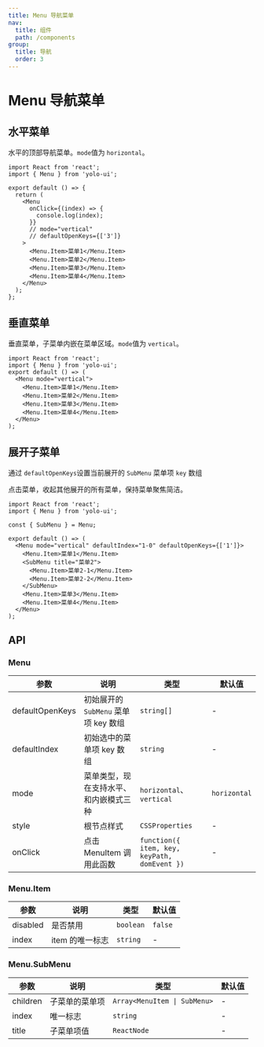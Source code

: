 ```yaml
---
title: Menu 导航菜单
nav:
  title: 组件
  path: /components
group:
  title: 导航
  order: 3
---
```


# Menu 导航菜单

## 水平菜单

水平的顶部导航菜单。`mode`值为 `horizontal`。

```tsx
import React from 'react';
import { Menu } from 'yolo-ui';

export default () => {
  return (
    <Menu
      onClick={(index) => {
        console.log(index);
      }}
      // mode="vertical"
      // defaultOpenKeys={['3']}
    >
      <Menu.Item>菜单1</Menu.Item>
      <Menu.Item>菜单2</Menu.Item>
      <Menu.Item>菜单3</Menu.Item>
      <Menu.Item>菜单4</Menu.Item>
    </Menu>
  );
};
```

## 垂直菜单

垂直菜单，子菜单内嵌在菜单区域。`mode`值为 `vertical`。

```tsx
import React from 'react';
import { Menu } from 'yolo-ui';
export default () => (
  <Menu mode="vertical">
    <Menu.Item>菜单1</Menu.Item>
    <Menu.Item>菜单2</Menu.Item>
    <Menu.Item>菜单3</Menu.Item>
    <Menu.Item>菜单4</Menu.Item>
  </Menu>
);
```

## 展开子菜单

通过 `defaultOpenKeys`设置当前展开的 `SubMenu` 菜单项 `key` 数组

点击菜单，收起其他展开的所有菜单，保持菜单聚焦简洁。

```tsx
import React from 'react';
import { Menu } from 'yolo-ui';

const { SubMenu } = Menu;

export default () => (
  <Menu mode="vertical" defaultIndex="1-0" defaultOpenKeys={['1']}>
    <Menu.Item>菜单1</Menu.Item>
    <SubMenu title="菜单2">
      <Menu.Item>菜单2-1</Menu.Item>
      <Menu.Item>菜单2-2</Menu.Item>
    </SubMenu>
    <Menu.Item>菜单3</Menu.Item>
    <Menu.Item>菜单4</Menu.Item>
  </Menu>
);
```

## API

### Menu

| 参数 | 说明 | 类型 | 默认值 |
| --- | --- | --- | --- |
| defaultOpenKeys | 初始展开的 `SubMenu` 菜单项 key 数组 | `string[]` | - |
| defaultIndex | 初始选中的菜单项 key 数组 | `string` | - |
| mode | 菜单类型，现在支持水平、和内嵌模式三种 | `horizontal`、`vertical` | `horizontal` |
| style | 根节点样式 | `CSSProperties` | - |
| onClick | 点击 MenuItem 调用此函数 | `function({ item, key, keyPath, domEvent })` | - |

### Menu.Item

| 参数     | 说明            | 类型      | 默认值  |
| -------- | --------------- | --------- | ------- |
| disabled | 是否禁用        | `boolean` | `false` |
| index    | item 的唯一标志 | `string`  | -       |

### Menu.SubMenu

| 参数     | 说明           | 类型                         | 默认值 |
| -------- | -------------- | ---------------------------- | ------ |
| children | 子菜单的菜单项 | `Array<MenuItem \| SubMenu>` | -      |
| index    | 唯一标志       | `string`                     | -      |
| title    | 子菜单项值     | `ReactNode`                  | -      |

